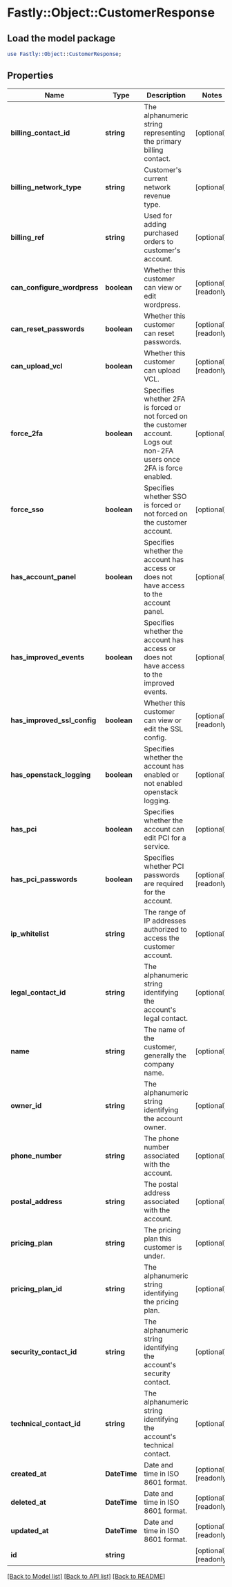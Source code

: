 # Fastly::Object::CustomerResponse

## Load the model package
```perl
use Fastly::Object::CustomerResponse;
```

## Properties
Name | Type | Description | Notes
------------ | ------------- | ------------- | -------------
**billing_contact_id** | **string** | The alphanumeric string representing the primary billing contact. | [optional] 
**billing_network_type** | **string** | Customer&#39;s current network revenue type. | [optional] 
**billing_ref** | **string** | Used for adding purchased orders to customer&#39;s account. | [optional] 
**can_configure_wordpress** | **boolean** | Whether this customer can view or edit wordpress. | [optional] [readonly] 
**can_reset_passwords** | **boolean** | Whether this customer can reset passwords. | [optional] [readonly] 
**can_upload_vcl** | **boolean** | Whether this customer can upload VCL. | [optional] [readonly] 
**force_2fa** | **boolean** | Specifies whether 2FA is forced or not forced on the customer account. Logs out non-2FA users once 2FA is force enabled. | [optional] 
**force_sso** | **boolean** | Specifies whether SSO is forced or not forced on the customer account. | [optional] 
**has_account_panel** | **boolean** | Specifies whether the account has access or does not have access to the account panel. | [optional] 
**has_improved_events** | **boolean** | Specifies whether the account has access or does not have access to the improved events. | [optional] 
**has_improved_ssl_config** | **boolean** | Whether this customer can view or edit the SSL config. | [optional] [readonly] 
**has_openstack_logging** | **boolean** | Specifies whether the account has enabled or not enabled openstack logging. | [optional] 
**has_pci** | **boolean** | Specifies whether the account can edit PCI for a service. | [optional] 
**has_pci_passwords** | **boolean** | Specifies whether PCI passwords are required for the account. | [optional] [readonly] 
**ip_whitelist** | **string** | The range of IP addresses authorized to access the customer account. | [optional] 
**legal_contact_id** | **string** | The alphanumeric string identifying the account&#39;s legal contact. | [optional] 
**name** | **string** | The name of the customer, generally the company name. | [optional] 
**owner_id** | **string** | The alphanumeric string identifying the account owner. | [optional] 
**phone_number** | **string** | The phone number associated with the account. | [optional] 
**postal_address** | **string** | The postal address associated with the account. | [optional] 
**pricing_plan** | **string** | The pricing plan this customer is under. | [optional] 
**pricing_plan_id** | **string** | The alphanumeric string identifying the pricing plan. | [optional] 
**security_contact_id** | **string** | The alphanumeric string identifying the account&#39;s security contact. | [optional] 
**technical_contact_id** | **string** | The alphanumeric string identifying the account&#39;s technical contact. | [optional] 
**created_at** | **DateTime** | Date and time in ISO 8601 format. | [optional] [readonly] 
**deleted_at** | **DateTime** | Date and time in ISO 8601 format. | [optional] [readonly] 
**updated_at** | **DateTime** | Date and time in ISO 8601 format. | [optional] [readonly] 
**id** | **string** |  | [optional] [readonly] 

[[Back to Model list]](../README.md#documentation-for-models) [[Back to API list]](../README.md#documentation-for-api-endpoints) [[Back to README]](../README.md)


